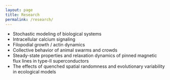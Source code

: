 ```yaml
---
layout: page
title: Research
permalink: /research/
---
```


* Stochastic modeling of biological systems
* Intracellular calcium signaling
* Filopodial growth / actin dynamics
* Collective behavior of animal swarms and crowds
* Steady-state properties and relaxation dynamics of pinned magnetic flux lines in type-II superconductors
* The effects of quenched spatial randomness and evolutionary variability in ecological models
